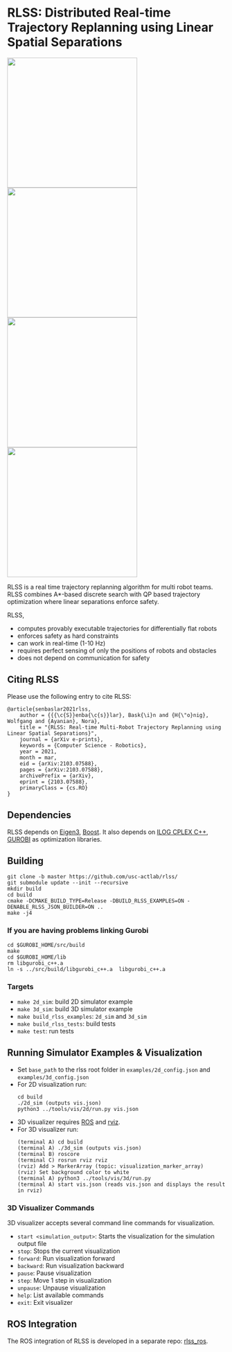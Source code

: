 # RLSS: Distributed Real-time Trajectory Replanning using Linear Spatial Separations
<p float="left">
<img src="https://github.com/usc-actlab/rlss/blob/master/gifs/rlss_1.gif?raw=true" width="300"/>
<img src="https://github.com/usc-actlab/rlss/blob/master/gifs/rlss_2.gif?raw=true" width="300"/>
<img src="https://github.com/usc-actlab/rlss/blob/master/gifs/rlss_3.gif?raw=true" width="300"/>
<img src="https://github.com/usc-actlab/rlss/blob/master/gifs/rlss_4.gif?raw=true" width="300"/>
</p>

RLSS is a real time trajectory replanning algorithm for multi robot teams.
RLSS combines A*-based discrete search with QP based trajectory optimization
where linear separations enforce safety.


RLSS,
* computes provably executable trajectories for differentially flat robots
* enforces safety as hard constraints
* can work in real-time (1-10 Hz)
* requires perfect sensing of only the positions of robots and obstacles
* does not depend on communication for safety

## Citing RLSS
Please use the following entry to cite RLSS:

```
@article{senbaslar2021rlss,
    author = {{{\c{S}}enba{\c{s}}lar}, Bask{\i}n and {H{\"o}nig}, Wolfgang and {Ayanian}, Nora},
    title = "{RLSS: Real-time Multi-Robot Trajectory Replanning using Linear Spatial Separations}",
    journal = {arXiv e-prints},
    keywords = {Computer Science - Robotics},
    year = 2021,
    month = mar,
    eid = {arXiv:2103.07588},
    pages = {arXiv:2103.07588},
    archivePrefix = {arXiv},
    eprint = {2103.07588},
    primaryClass = {cs.RO}
}
```

## Dependencies
RLSS depends on [Eigen3](https://eigen.tuxfamily.org/index.php?title=Main_Page), [Boost](https://www.boost.org/).
It also depends on [ILOG CPLEX C++](https://www.ibm.com/products/ilog-cplex-optimization-studio), [GUROBI](https://www.gurobi.com/products/gurobi-optimizer/) as optimization libraries. 


## Building
```
git clone -b master https://github.com/usc-actlab/rlss/
git submodule update --init --recursive
mkdir build
cd build
cmake -DCMAKE_BUILD_TYPE=Release -DBUILD_RLSS_EXAMPLES=ON -DENABLE_RLSS_JSON_BUILDER=ON ..
make -j4
```

### If you are having problems linking Gurobi
```
cd $GUROBI_HOME/src/build
make
cd $GUROBI_HOME/lib
rm libgurobi_c++.a
ln -s ../src/build/libgurobi_c++.a  libgurobi_c++.a
```
    
### Targets 
* `make 2d_sim`: build 2D simulator example
* `make 3d_sim`: build 3D simulator example
* `make build_rlss_examples`: `2d_sim` and `3d_sim`
* `make build_rlss_tests`: build tests
* `make test`: run tests


## Running Simulator Examples & Visualization
* Set `base_path` to the rlss root folder in `examples/2d_config.json` and `examples/3d_config.json`
* For 2D visualization run:
    ```
    cd build
    ./2d_sim (outputs vis.json)
    python3 ../tools/vis/2d/run.py vis.json
    ```
* 3D visualizer requires [ROS](https://www.ros.org/) and [rviz](http://wiki.ros.org/rviz).
* For 3D visualizer run:
    ```
    (terminal A) cd build
    (terminal A) ./3d_sim (outputs vis.json)
    (terminal B) roscore
    (terminal C) rosrun rviz rviz
    (rviz) Add > MarkerArray (topic: visualization_marker_array)
    (rviz) Set background color to white
    (terminal A) python3 ../tools/vis/3d/run.py
    (terminal A) start vis.json (reads vis.json and displays the result in rviz)
    ```
### 3D Visualizer Commands
3D visualizer accepts several command line commands for visualization.
* `start <simulation_output>`: Starts the visualization for the simulation output file
* `stop`: Stops the current visualization
* `forward`: Run visualization forward
* `backward`: Run visualization backward
* `pause`: Pause visualization
* `step`: Move 1 step in visualization
* `unpause`: Unpause visualization
* `help`: List available commands
* `exit`: Exit visualizer

## ROS Integration

The ROS integration of RLSS is developed in a separate repo: [rlss_ros](https://github.com/usc-actlab/rlss_ros).

